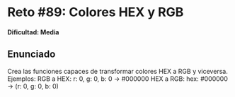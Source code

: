 # Reto #89: Colores HEX y RGB

#### Dificultad: Media

## Enunciado

Crea las funciones capaces de transformar colores HEX a RGB y viceversa.
Ejemplos:
RGB a HEX: r: 0, g: 0, b: 0 -> #000000
HEX a RGB: hex: #000000 -> (r: 0, g: 0, b: 0)
